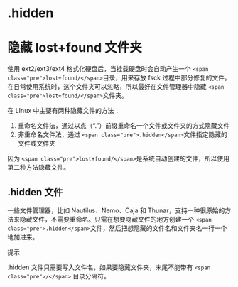 # .hidden

# 隐藏 lost+found 文件夹

使用 ext2/ext3/ext4 格式化硬盘后，当挂载硬盘时会自动产生一个 `<span class="pre">lost+found/</span>`​ 目录，用来存放 fsck 过程中部分修复的文件。在日常使用系统时，这个文件夹可以忽略，所以最好在文件管理器中隐藏 `<span class="pre">lost+found/</span>`​ 文件夹。

在 LInux 中主要有两种隐藏文件的方法：

1. 重命名文件法，通过以点（“.”）前缀重命名一个文件或文件夹的方式隐藏文件
2. 非重命名文件法，通过 `<span class="pre">.hidden</span>`​ 文件指定隐藏的文件或文件夹

因为 `<span class="pre">lost+found/</span>`​ 是系统自动创建的文件，所以使用第二种方法隐藏文件。

## .hidden 文件

一些文件管理器，比如 Nautilus、Nemo、Caja 和 Thunar，支持一种很原始的方法来隐藏文件，不需要重命名。只需在想要隐藏文件的地方创建一个 `<span class="pre">.hidden</span>`​ 文件，然后把想隐藏的文件名和文件夹名一行一个地加进来。

提示

.hidden 文件只需要写入文件名，如果要隐藏文件夹，末尾不能带有 `<span class="pre">/</span>`​ 目录分隔符。
